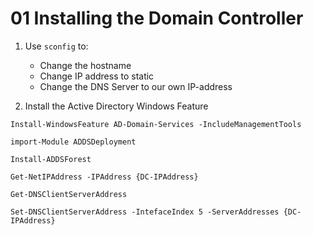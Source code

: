 # 01 Installing the Domain Controller

1. Use `sconfig` to:
    - Change the hostname
    - Change IP address to static
    - Change the DNS Server to our own IP-address

2. Install the Active Directory Windows Feature

```shell
Install-WindowsFeature AD-Domain-Services -IncludeManagementTools
```

```
import-Module ADDSDeployment
```

```
Install-ADDSForest
```

```
Get-NetIPAddress -IPAddress {DC-IPAddress}
```

```
Get-DNSClientServerAddress
```

```
Set-DNSClientServerAddress -IntefaceIndex 5 -ServerAddresses {DC-IPAddress}
```